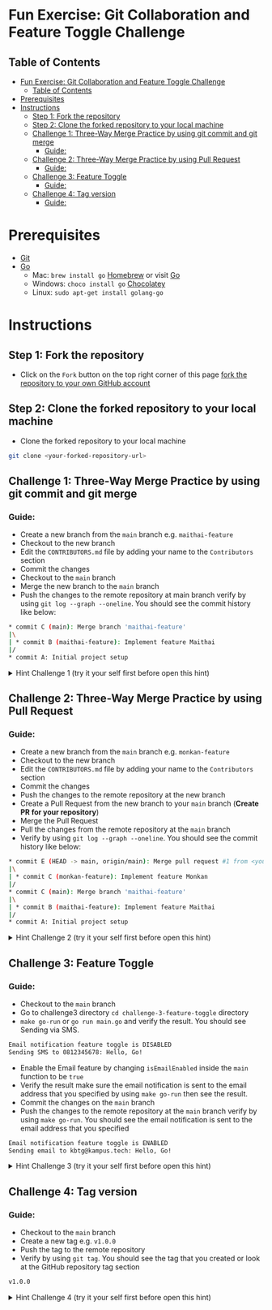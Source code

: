 # Fun Exercise: Git Collaboration and Feature Toggle Challenge

## Table of Contents

- [Fun Exercise: Git Collaboration and Feature Toggle Challenge](#fun-exercise-git-collaboration-and-feature-toggle-challenge)
  - [Table of Contents](#table-of-contents)
- [Prerequisites](#prerequisites)
- [Instructions](#instructions)
  - [Step 1: Fork the repository](#step-1-fork-the-repository)
  - [Step 2: Clone the forked repository to your local machine](#step-2-clone-the-forked-repository-to-your-local-machine)
  - [Challenge 1: Three-Way Merge Practice by using git commit and git merge](#challenge-1-three-way-merge-practice-by-using-git-commit-and-git-merge)
    - [Guide:](#guide)
  - [Challenge 2: Three-Way Merge Practice by using Pull Request](#challenge-2-three-way-merge-practice-by-using-pull-request)
    - [Guide:](#guide-1)
  - [Challenge 3: Feature Toggle](#challenge-3-feature-toggle)
    - [Guide:](#guide-2)
  - [Challenge 4: Tag version](#challenge-4-tag-version)
    - [Guide:](#guide-3)

# Prerequisites

- [Git](https://git-scm.com/downloads)
- [Go](https://go.dev/doc/install)
  - Mac: `brew install go` [Homebrew](https://brew.sh/) or visit [Go](https://go.dev/doc/install)
  - Windows: `choco install go` [Chocolatey](https://chocolatey.org/install)
  - Linux: `sudo apt-get install golang-go`

# Instructions

## Step 1: Fork the repository

- Click on the `Fork` button on the top right corner of this page [fork the repository to your own GitHub account](https://docs.github.com/en/pull-requests/collaborating-with-pull-requests/working-with-forks/fork-a-repo#forking-a-repository)

## Step 2: Clone the forked repository to your local machine

- Clone the forked repository to your local machine

```bash
git clone <your-forked-repository-url>
```

## Challenge 1: Three-Way Merge Practice by using git commit and git merge

### Guide:

- Create a new branch from the `main` branch e.g. `maithai-feature`
- Checkout to the new branch
- Edit the `CONTRIBUTORS.md` file by adding your name to the `Contributors` section
- Commit the changes
- Checkout to the `main` branch
- Merge the new branch to the `main` branch
- Push the changes to the remote repository at main branch verify by using `git log --graph --oneline`. You should see the commit history like below:

```bash
* commit C (main): Merge branch 'maithai-feature'
|\
| * commit B (maithai-feature): Implement feature Maithai
|/
* commit A: Initial project setup
```

<details>

<summary>Hint Challenge 1 (try it your self first before open this hint)
</summary>

- Create a new branch from the `main` branch e.g. `maithai-feature`

```bash
git branch maithai-feature
```

- Checkout to the new branch

```bash
git checkout maithai-feature
```

- Edit the `CONTRIBUTORS.md` file by adding your name to the `Contributors` section
- Commit the changes

```bash
git add CONTRIBUTORS.md
git commit -m "Add my name to the Contributors section"
```

- Checkout to the `main` branch

```bash
git checkout main
```

- Merge the new branch to the `main` branch

```bash
git merge maithai-feature --no-ff
```

- Push the changes to the remote repository at main branch

```bash
git push origin main
```

</details>

## Challenge 2: Three-Way Merge Practice by using Pull Request

### Guide:

- Create a new branch from the `main` branch e.g. `monkan-feature`
- Checkout to the new branch
- Edit the `CONTRIBUTORS.md` file by adding your name to the `Contributors` section
- Commit the changes
- Push the changes to the remote repository at the new branch
- Create a Pull Request from the new branch to your `main` branch (<b>Create PR for your repository</b>)
- Merge the Pull Request
- Pull the changes from the remote repository at the `main` branch
- Verify by using `git log --graph --oneline`. You should see the commit history like below:

```bash
* commit E (HEAD -> main, origin/main): Merge pull request #1 from <your-github-username>/monkan-feature
|\
| * commit C (monkan-feature): Implement feature Monkan
|/
* commit C (main): Merge branch 'maithai-feature'
|\
| * commit B (maithai-feature): Implement feature Maithai
|/
* commit A: Initial project setup
```

<details>
<summary>Hint Challenge 2 (try it your self first before open this hint)</summary>

- Create a new branch from the `main` branch e.g. `monkan-feature`

```bash
git branch monkan-feature
```

- Checkout to the new branch

```bash
git checkout monkan-feature
```

- Edit the `CONTRIBUTORS.md` file by adding your name to the `Contributors` section
- Commit the changes

```bash
git add CONTRIBUTORS.md
git commit -m "Add my name to the Contributors section"
```

- Push the changes to the remote repository at the new branch

```bash
git push origin monkan-feature
```

- Create a Pull Request from the new branch to the `main` branch
- Merge the Pull Request
- Pull the changes from the remote repository at the `main` branch

```bash
git pull origin main
```

</details>

## Challenge 3: Feature Toggle

### Guide:

- Checkout to the `main` branch
- Go to challenge3 directory `cd challenge-3-feature-toggle` directory
- `make go-run` or `go run main.go`  and verify the result. You should see Sending via SMS.

```bash
Email notification feature toggle is DISABLED
Sending SMS to 0812345678: Hello, Go!
```

- Enable the Email feature by changing `isEmailEnabled` inside the `main` function to be `true`
- Verify the result make sure the email notification is sent to the email address that you specified by using `make go-run` then see the result.
- Commit the changes on the `main` branch
- Push the changes to the remote repository at the `main` branch
verify by using `make go-run`. You should see the email notification is sent to the email address that you specified

```bash
Email notification feature toggle is ENABLED
Sending email to kbtg@kampus.tech: Hello, Go!
```

<details>
<summary>Hint Challenge 3 (try it your self first before open this hint)</summary>

- Checkout to the `main` branch

```bash
git checkout main
```

- Go to challenge3 directory `cd challenge-3-feature-toggle` directory
- Enable the feature by changing the `isEmailEnabled` inside the `main` function to be `true`
- Verify the result make sure the email notification is sent to the email address that you specified

```bash
make go-run
```

- Commit the changes on the `main` branch

```bash
git add main.go
git commit -m "Enable email notification feature toggle"
```

- Push the changes to the remote repository at the `main` branch

```bash
git push origin main
```

</details>

## Challenge 4: Tag version

### Guide:

- Checkout to the `main` branch
- Create a new tag e.g. `v1.0.0`
- Push the tag to the remote repository
- Verify by using `git tag`. You should see the tag that you created or look at the GitHub repository tag section

```bash
v1.0.0
```

<details>
<summary>Hint Challenge 4 (try it your self first before open this hint)</summary>

- Checkout to the `main` branch

```bash
git checkout main
```

- Create a new tag e.g. `v1.0.0`

```bash
git tag -a v1.0.0 -m "Release version 1.0.0 : send email notification"
```

- Push the tag to the remote repository

```bash
git push origin --tags
```

</details>
